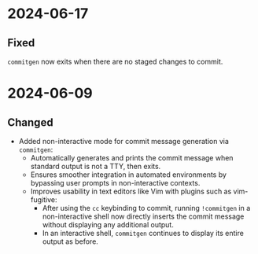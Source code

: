 
# 2024-06-17

## Fixed

`commitgen` now exits when there are no staged changes to commit.

# 2024-06-09

## Changed

* Added non-interactive mode for commit message generation via `commitgen`:
    * Automatically generates and prints the commit message when standard output is not a TTY, then exits.
    * Ensures smoother integration in automated environments by bypassing user prompts in non-interactive contexts.
    * Improves usability in text editors like Vim with plugins such as vim-fugitive:
        * After using the `cc` keybinding to commit, running `!commitgen` in a non-interactive shell now directly inserts the commit message without displaying any additional output.
        * In an interactive shell, `commitgen` continues to display its entire output as before.
